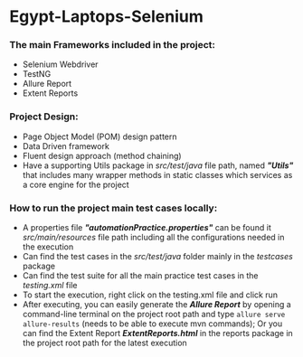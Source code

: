 # Egypt-Laptops-Selenium

### The main Frameworks included in the project:
* Selenium Webdriver
* TestNG
* Allure Report
* Extent Reports

### Project Design:
* Page Object Model (POM) design pattern
* Data Driven framework
* Fluent design approach (method chaining)
* Have a supporting Utils package in *src/test/java* file path, named ***"Utils"*** that includes many wrapper methods in static classes which services as a core engine for the project 

### How to run the project main test cases locally:
* A properties file ***"automationPractice.properties"*** can be found it *src/main/resources* file path including all the configurations needed in the execution
* Can find the test cases in the *src/test/java* folder mainly in the *testcases* package
* Can find the test suite for all the main practice test cases in the *testing.xml* file
* To start the execution, right click on the testing.xml file and click run
* After executing, you can easily generate the ***Allure Report*** by opening a command-line terminal on the project root path and type `allure serve allure-results` (needs to be able to execute mvn commands); Or you can find the Extent Report ***ExtentReports.html*** in the reports package in the project root path for the latest execution



